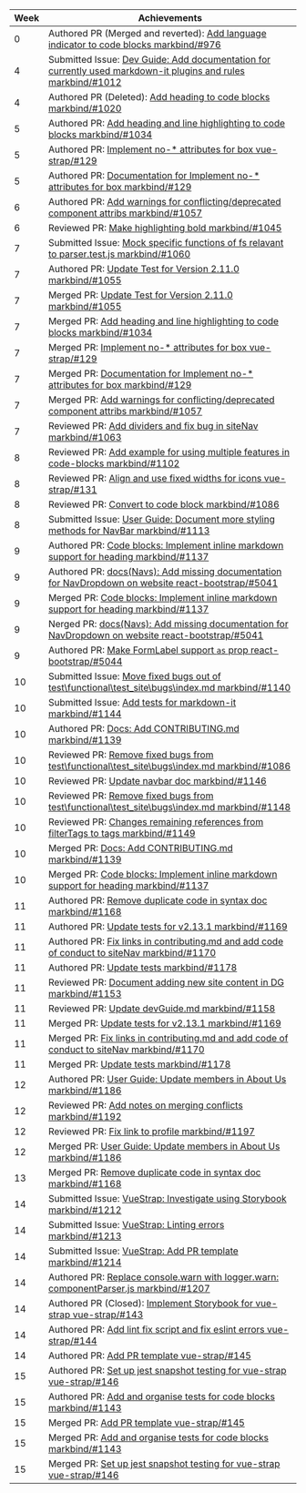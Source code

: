 Week | Achievements
---- | ------------
0 | Authored PR (Merged and reverted): [Add language indicator to code blocks markbind/#976](https://github.com/MarkBind/markbind/pull/957)
4 | Submitted Issue: [Dev Guide: Add documentation for currently used markdown-it plugins and rules markbind/#1012](https://github.com/MarkBind/markbind/issues/1012)
4 | Authored PR (Deleted): [Add heading to code blocks markbind/#1020](https://github.com/MarkBind/markbind/pull/1020)
5 | Authored PR: [Add heading and line highlighting to code blocks markbind/#1034](https://github.com/MarkBind/markbind/pull/1034)
5 | Authored PR: [Implement no-* attributes for box vue-strap/#129](https://github.com/MarkBind/vue-strap/pull/129)
5 | Authored PR: [Documentation for Implement no-* attributes for box markbind/#129](https://github.com/MarkBind/markbind/pull/129)
6 | Authored PR: [Add warnings for conflicting/deprecated component attribs markbind/#1057](https://github.com/MarkBind/markbind/pull/1057)
6 | Reviewed PR: [Make highlighting bold markbind/#1045](https://github.com/MarkBind/markbind/pull/1045)
7 | Submitted Issue: [Mock specific functions of fs relavant to parser.test.js markbind/#1060](https://github.com/MarkBind/markbind/issues/1060)
7 | Authored PR: [Update Test for Version 2.11.0 markbind/#1055](https://github.com/MarkBind/markbind/pull/1055)
7 | Merged PR: [Update Test for Version 2.11.0 markbind/#1055](https://github.com/MarkBind/markbind/pull/1055)
7 | Merged PR: [Add heading and line highlighting to code blocks markbind/#1034](https://github.com/MarkBind/markbind/pull/1034)
7 | Merged PR: [Implement no-* attributes for box vue-strap/#129](https://github.com/MarkBind/vue-strap/pull/129)
7 | Merged PR: [Documentation for Implement no-* attributes for box markbind/#129](https://github.com/MarkBind/vue-strap/pull/129)
7 | Merged PR: [Add warnings for conflicting/deprecated component attribs markbind/#1057](https://github.com/MarkBind/vue-strap/pull/1057)
7 | Reviewed PR: [Add dividers and fix bug in siteNav markbind/#1063](https://github.com/MarkBind/markbind/pull/1063)
8 | Reviewed PR: [Add example for using multiple features in code-blocks markbind/#1102](https://github.com/MarkBind/markbind/pull/1102)
8 | Reviewed PR: [Align and use fixed widths for icons vue-strap/#131](https://github.com/MarkBind/vue-strap/pull/131)
8 | Reviewed PR: [Convert to code block markbind/#1086](https://github.com/MarkBind/markbind/pull/1086)
8 | Submitted Issue: [User Guide: Document more styling methods for NavBar markbind/#1113](https://github.com/MarkBind/markbind/issues/1113)
9 | Authored PR: [Code blocks: Implement inline markdown support for heading markbind/#1137](https://github.com/MarkBind/markbind/pull/1137)
9 | Authored PR: [docs(Navs): Add missing documentation for NavDropdown on website react-bootstrap/#5041](https://github.com/react-bootstrap/react-bootstrap/pull/5041)
9 | Merged PR: [Code blocks: Implement inline markdown support for heading markbind/#1137](https://github.com/MarkBind/markbind/pull/1137)
9 | Nerged PR: [docs(Navs): Add missing documentation for NavDropdown on website react-bootstrap/#5041](https://github.com/react-bootstrap/react-bootstrap/pull/5041)
9 | Authored PR: [Make FormLabel support `as` prop react-bootstrap/#5044](https://github.com/react-bootstrap/react-bootstrap/pull/5044)
10 | Submitted Issue: [Move fixed bugs out of test\functional\test_site\bugs\index.md markbind/#1140](https://github.com/MarkBind/markbind/issues/1140)
10 | Submitted Issue: [Add tests for markdown-it markbind/#1144](https://github.com/MarkBind/markbind/issues/1144)
10 | Authored PR: [Docs: Add CONTRIBUTING.md markbind/#1139](https://github.com/MarkBind/markbind/pull/1139)
10 | Reviewed PR: [Remove fixed bugs from test\functional\test_site\bugs\index.md markbind/#1086](https://github.com/MarkBind/markbind/pull/1086)
10 | Reviewed PR: [Update navbar doc markbind/#1146](https://github.com/MarkBind/markbind/pull/1146)
10 | Reviewed PR: [Remove fixed bugs from test\functional\test_site\bugs\index.md markbind/#1148](https://github.com/MarkBind/markbind/pull/1148)
10 | Reviewed PR: [Changes remaining references from filterTags to tags markbind/#1149](https://github.com/MarkBind/markbind/pull/1149)
10 | Merged PR: [Docs: Add CONTRIBUTING.md markbind/#1139](https://github.com/MarkBind/markbind/pull/1139)
10 | Merged PR: [Code blocks: Implement inline markdown support for heading markbind/#1137](https://github.com/MarkBind/markbind/pull/#1137)
11 | Authored PR: [Remove duplicate code in syntax doc markbind/#1168](https://github.com/MarkBind/markbind/pull/1168)
11 | Authored PR: [Update tests for v2.13.1 markbind/#1169](https://github.com/MarkBind/markbind/pull/1169)
11 | Authored PR: [Fix links in contributing.md and add code of conduct to siteNav markbind/#1170](https://github.com/MarkBind/markbind/pull/1170)
11 | Authored PR: [Update tests markbind/#1178](https://github.com/MarkBind/markbind/pull/1178)
11 | Reviewed PR: [Document adding new site content in DG markbind/#1153](https://github.com/MarkBind/markbind/pull/1153)
11 | Reviewed PR: [Update devGuide.md markbind/#1158](https://github.com/MarkBind/markbind/pull/1158)
11 | Merged PR: [Update tests for v2.13.1 markbind/#1169](https://github.com/MarkBind/markbind/pull/1169)
11 | Merged PR: [Fix links in contributing.md and add code of conduct to siteNav markbind/#1170](https://github.com/MarkBind/markbind/pull/1170)
11 | Merged PR: [Update tests markbind/#1178](https://github.com/MarkBind/markbind/pull/1178)
12 | Authored PR: [User Guide: Update members in About Us markbind/#1186](https://github.com/MarkBind/markbind/pull/1186)
12 | Reviewed PR: [Add notes on merging conflicts markbind/#1192](https://github.com/MarkBind/markbind/pull/1192)
12 | Reviewed PR: [Fix link to profile markbind/#1197](https://github.com/MarkBind/markbind/pull/1197)
12 | Merged PR: [User Guide: Update members in About Us markbind/#1186](https://github.com/MarkBind/markbind/pull/1186)
13 | Merged PR: [Remove duplicate code in syntax doc markbind/#1168](https://github.com/MarkBind/markbind/pull/1168)
14 | Submitted Issue: [VueStrap: Investigate using Storybook markbind/#1212](https://github.com/MarkBind/markbind/issues/1212)
14 | Submitted Issue: [VueStrap: Linting errors markbind/#1213](https://github.com/MarkBind/markbind/issues/1213)
14 | Submitted Issue: [VueStrap: Add PR template markbind/#1214](https://github.com/MarkBind/markbind/issues/1214)
14 | Authored PR: [Replace console.warn with logger.warn: componentParser.js markbind/#1207](https://github.com/MarkBind/markbind/pull/1207)
14 | Authored PR (Closed): [Implement Storybook for vue-strap vue-strap/#143](https://github.com/MarkBind/vue-strap/pull/143)
14 | Authored PR: [Add lint fix script and fix eslint errors vue-strap/#144](https://github.com/MarkBind/vue-strap/pull/144)
14 | Authored PR: [Add PR template vue-strap/#145](https://github.com/MarkBind/vue-strap/pull/145)
15 | Authored PR: [Set up jest snapshot testing for vue-strap vue-strap/#146](https://github.com/MarkBind/vue-strap/pull/146)
15 | Authored PR: [Add and organise tests for code blocks markbind/#1143](https://github.com/MarkBind/markbind/pull/1143)
15 | Merged PR: [Add PR template vue-strap/#145](https://github.com/MarkBind/vue-strap/pull/145)
15 | Merged PR: [Add and organise tests for code blocks markbind/#1143](https://github.com/MarkBind/markbind/pull/1143)
15 | Merged PR: [Set up jest snapshot testing for vue-strap vue-strap/#146](https://github.com/MarkBind/vue-strap/pull/146)
